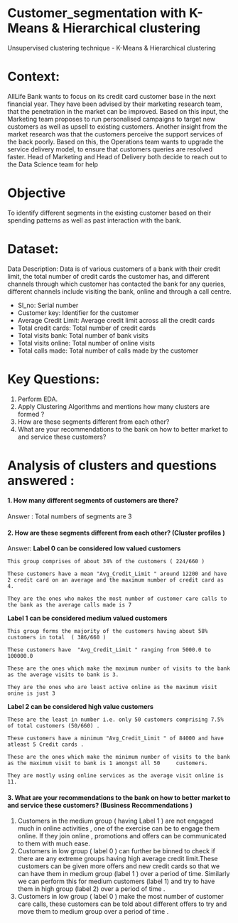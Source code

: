 # Customer_segmentation with K-Means & Hierarchical clustering
Unsupervised clustering technique - K-Means &amp; Hierarchical clustering

# Context:
AllLife Bank wants to focus on its credit card customer base in the next financial year. They have been advised by their marketing research team, that the penetration in the market can be improved. Based on this input, the Marketing team proposes to run personalised campaigns to target new customers as well as upsell to existing customers. Another insight from the market research was that the customers perceive the support services of the back poorly. Based on this, the Operations team wants to upgrade the service delivery model, to ensure that customers queries are resolved faster. Head of Marketing and Head of Delivery both decide to reach out to the Data Science team for help

# Objective
To identify different segments in the existing customer based on their spending patterns as well as past interaction with the bank.

# Dataset:
Data Description: Data is of various customers of a bank with their credit limit, the total number of credit cards the customer has, and different channels through which customer has contacted the bank for any queries, different channels include visiting the bank, online and through a call centre.

* Sl_no: Serial number
* Customer key: Identifier for the customer
* Average Credit Limit: Average credit limit across all the credit cards
* Total credit cards: Total number of credit cards
* Total visits bank: Total number of bank visits
* Total visits online: Total number of online visits
* Total calls made: Total number of calls made by the customer

# Key Questions:
1. Perform EDA.
2. Apply Clustering Algorithms and mentions how many clusters are formed ?
3. How are these segments different from each other?
4. What are your recommendations to the bank on how to better market to and service these customers?

# Analysis of clusters and questions answered :
#### 1. How many different segments of customers are there? 
Answer : Total numbers of segments are 3

#### 2. How are these segments different from each other? (Cluster profiles )
Answer: 
**Label 0 can be considered low valued customers**
   
    This group comprises of about 34% of the customers ( 224/660 )
    
    These customers have a mean "Avg_Credit_Limit " around 12200 and have 2 credit card on an average and the maximum number of credit card as 4.
    
    They are the ones who makes the most number of customer care calls to the bank as the average calls made is 7 



**Label 1 can be considered medium valued customers** 
    
    This group forms the majority of the customers having about 58% customers in total  ( 386/660 )
    
    These customers have  "Avg_Credit_Limit " ranging from 5000.0 to 100000.0 
    
    These are the ones which make the maximum number of visits to the bank as the average visits to bank is 3.
    
    They are the ones who are least active online as the maximum visit onine is just 3



**Label 2 can be considered  high value customers** 
    
    These are the least in number i.e. only 50 customers comprising 7.5% of total customers (50/660) .
    
    These customers have a minimum "Avg_Credit_Limit " of 84000 and have atleast 5 Credit cards .
    
    These are the ones which make the minimum number of visits to the bank as the maximum visit to bank is 1 amongst all 50     customers.
    
    They are mostly using online services as the average visit online is 11.

#### 3. What are your recommendations to the bank on how to better market to and service these customers? (Business Recommendations )
1. Customers in the medium group ( having Label 1 ) are not engaged much in online activities , one of the exercise can be to engage them online. If they join online , promotions and offers can be communicated to them with much ease.
2. Customers in low group ( label 0 ) can further be binned to check if there are any extreme groups having high average credit limit.These customers can be given more offers and new credit cards so that we can have them in medium group (label 1 )  over a period of time. Similarly we can perform this for medium customers (label 1)  and try to have them in high group (label 2) over a period of time .
3. Customers in low group ( label 0 ) make the most number of customer care calls, these customers can be told about different offers to try and move them to  medium group over a period of time .


